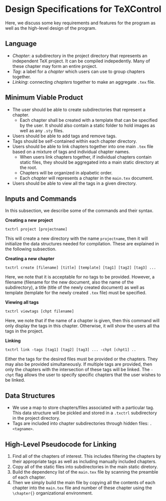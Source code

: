 # Design Specifications for TeXControl
Here, we discuss some key requirements and features for the program as well as the 
high-level design of the program.

## Language 
- *Chapter*: a subdirectory in the project directory that represents an independent 
TeX project. It can be compiled indepedently. Many of these chapter may form an 
entire project.
- *Tag*: a label for a *chapter* which users can use to group chapters together.
- *Linking*: connecting *chapters* together to make an aggregate `.tex` file. 

## Minimum Viable Product
- The user should be able to create subdirectories that represent a chapter. 
	- Each chapter shall be created with a template that can be specified by the 
	  user. It should also contain a static folder to hold images as well as any
	  `.sty` files.
- Users should be able to add tags and remove tags. 
- Tags should be self-contained within each chapter directory.
- Users should be able to link chapters together into one main `.tex` file based on
  a mixture of tags and individual chapter names. 
	- When users link chapters together, if individual chapters contain static files, 
	  they should be aggregated into a main static directory at the root.
	- Chapters will be organized in alpabetic order. 
	- Each *chapter* will represents a chapter in the `main.tex` document. 
- Users should be able to view all the tags in a given directory.

## Inputs and Commands
In this subsection, we describe some of the commands and their syntax.

**Creating a new project**
```shell
txctrl project [projectname]
```
This will create a new directory with the name `projectname`, then it will initialize the
data structures needed for compilation. These are explained in the following subsection.

**Creating a new chapter**
```shell
txctrl create [filename] [title] [template] [tag1] [tag2] [tag3] ...
```
Here, we note that it is acceptable for no tags to be provided. However, a filename
(filename for the new document, also the name of the subdirectory), a title (title
of the newly created document) as well as template (template for the newly created `.tex`
file) must be specified. 

**Viewing all tags**
```shell
txctrl viewtags [chpt filename] 
```
Here, we note that if the name of a chapter is given, then this command will only
display the tags in this chapter. Otherwise, it will show the users all tha tags in the project.

**Linking**
```shell
txctrl link -tags [tag1] [tag2] [tag3] ... -chpt [chpt1] .. 
```
Either the tags for the desired files must be provided or the chapters. They may also 
be provided simultaneously. If multiple tags are provided, then only the chapters with the 
intersection of these tags will be linked. The `-chpt` flag allows the user to specify specific
chapters that the user wishes to be linked.


## Data Structures
- We use a map to store chapters/files associated with a particular tag. This data structure
will be pickled and stored in a `.txctrl` subdirectory in the project directory.
- Tags are included into chapter subdirectories through hidden files: `.<tagname>`.

## High-Level Pseudocode for Linking
1. Find all of the chapters of interest. This includes filtering the chapters by their 
   appropriate tags as well as including manually included chapters.
2. Copy all of the static files into subdirectories in the main static diretory.
3. Build the dependency list of the `main.tex` file by scanning the preamble of each chapter. 
4. Then we simply build the main file by copying all the contents of each chapter into the 
`main.tex` file and number of these chapter using the `\chapter{}` organizational environment.

